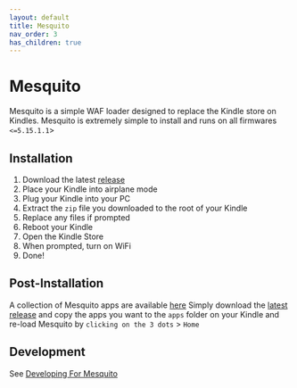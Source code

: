 ```yaml
---
layout: default
title: Mesquito
nav_order: 3
has_children: true
---
```


# Mesquito
Mesquito is a simple WAF loader designed to replace the Kindle store on Kindles. Mesquito is extremely simple to install and runs on all firmwares `<=5.15.1.1`>

## Installation
1. Download the latest [release](https://github.com/KindleModding/Mesquito/releases/latest)
2. Place your Kindle into airplane mode
3. Plug your Kindle into your PC
4. Extract the `zip` file you downloaded to the root of your Kindle
5. Replace any files if prompted
6. Reboot your Kindle
7. Open the Kindle Store
8. When prompted, turn on WiFi
9. Done!

## Post-Installation
A collection of Mesquito apps are available [here](https://github.com/KindleModding/KindleModding-Apps)
Simply download the [latest release](https://github.com/KindleModding/KindleModding-Apps/releases/latest) and copy the apps you want to the `apps` folder on your Kindle and re-load Mesquito by `clicking on the 3 dots` > `Home`

## Development
See [Developing For Mesquito](../Mesquito/development/)